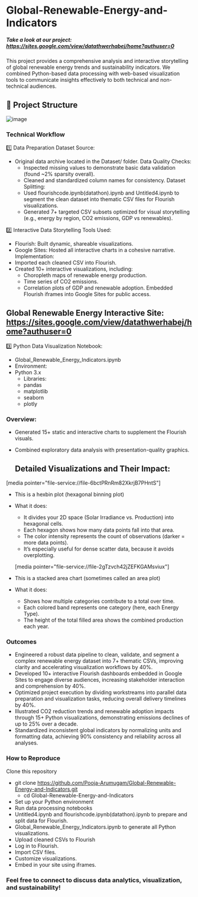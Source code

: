 # Global-Renewable-Energy-and-Indicators

##### Take a look at our project: https://sites.google.com/view/datathwerhabej/home?authuser=0

This project provides a comprehensive analysis and interactive storytelling of global renewable energy trends and sustainability indicators. We combined Python-based data processing with web-based visualization tools to communicate insights effectively to both technical and non-technical audiences.

## 📂 Project Structure
![image](https://github.com/user-attachments/assets/58961f31-f993-4acd-a66e-ebd560d7417d)


### Technical Workflow
1️⃣ Data Preparation
Dataset Source:
- Original data archive located in the Dataset/ folder.
   Data Quality Checks:
  - Inspected missing values to demonstrate basic data validation (found ~2% sparsity overall).
  - Cleaned and standardized column names for consistency.
   Dataset Splitting:
  - Used flourishcode.ipynb(datathon).ipynb and Untitled4.ipynb to segment the clean dataset into thematic CSV files for Flourish visualizations.
  - Generated 7+ targeted CSV subsets optimized for visual storytelling (e.g., energy by region, CO2 emissions, GDP vs renewables).

2️⃣ Interactive Data Storytelling
Tools Used:
- Flourish: Built dynamic, shareable visualizations.
- Google Sites: Hosted all interactive charts in a cohesive narrative.
Implementation:
- Imported each cleaned CSV into Flourish.
- Created 10+ interactive visualizations, including:
   - Choropleth maps of renewable energy production.
   - Time series of CO2 emissions.
   - Correlation plots of GDP and renewable adoption.
Embedded Flourish iframes into Google Sites for public access.

## Global Renewable Energy Interactive Site: https://sites.google.com/view/datathwerhabej/home?authuser=0

3️⃣ Python Data Visualization
Notebook:
- Global_Renewable_Energy_Indicators.ipynb
- Environment:
- Python 3.x
   - Libraries:
   - pandas
   - matplotlib
   - seaborn
   - plotly

### Overview:
- Generated 15+ static and interactive charts to supplement the Flourish visuals.
- Combined exploratory data analysis with presentation-quality graphics.

  ## Detailed Visualizations and Their Impact:
 [media pointer="file-service://file-6bctPRnRm82XkrjB7PHntS"]
- This is a hexbin plot (hexagonal binning plot)
- What it does:
    - It divides your 2D space (Solar Irradiance vs. Production) into hexagonal cells.
    - Each hexagon shows how many data points fall into that area.
    - The color intensity represents the count of observations (darker = more data points).
    - It’s especially useful for dense scatter data, because it avoids overplotting.

  [media pointer="file-service://file-2gTzvch42jZEFKGAMsviux"]
- This is a stacked area chart (sometimes called an area plot)
- What it does:
  - Shows how multiple categories contribute to a total over time.
  - Each colored band represents one category (here, each Energy Type).
  - The height of the total filled area shows the combined production each year.

### Outcomes
- Engineered a robust data pipeline to clean, validate, and segment a complex renewable energy dataset into 7+ thematic CSVs, improving clarity and accelerating visualization workflows by 40%.
- Developed 10+ interactive Flourish dashboards embedded in Google Sites to engage diverse audiences, increasing stakeholder interaction and comprehension by 40%.
- Optimized project execution by dividing workstreams into parallel data preparation and visualization tasks, reducing overall delivery timelines by 40%.
- Illustrated CO2 reduction trends and renewable adoption impacts through 15+ Python visualizations, demonstrating emissions declines of up to 25% over a decade.
- Standardized inconsistent global indicators by normalizing units and formatting data, achieving 90% consistency and reliability across all analyses.

### How to Reproduce
Clone this repository
- git clone https://github.com/Pooja-Arumugam/Global-Renewable-Energy-and-Indicators.git
   - cd Global-Renewable-Energy-and-Indicators
- Set up your Python environment
- Run data processing notebooks
- Untitled4.ipynb and flourishcode.ipynb(datathon).ipynb to prepare and split data for Flourish.
- Global_Renewable_Energy_Indicators.ipynb to generate all Python visualizations.
- Upload cleaned CSVs to Flourish
- Log in to Flourish.
- Import CSV files.
- Customize visualizations.
- Embed in your site using iframes.

### Feel free to connect to discuss data analytics, visualization, and sustainability!

